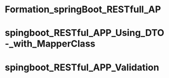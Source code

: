 # Formation_springBoot_RESTfull_AP
# spingboot_RESTful_APP_Using_DTO-_with_MapperClass
# spingboot_RESTful_APP_Validation
